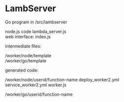 # LambServer
Go program in /src/lambserver

node.js code lambda_server.js  
web interface: index.js  

intermediate files:  

/worker/node/template  
/worker/go/template  

generated code:

/worker/node/userid/function-name
    deploy_worker2.yml
    service_worker2.yml
    worker.js 
    
/worker/go/userid/function-name

